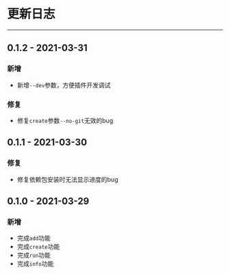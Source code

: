# 更新日志

---

## 0.1.2 - 2021-03-31

### 新增

- 新增`--dev`参数，方便插件开发调试

### 修复

- 修复`create`参数`--no-git`无效的bug

## 0.1.1 - 2021-03-30

### 修复

- 修复依赖包安装时无法显示进度的bug

## 0.1.0 - 2021-03-29

### 新增

- 完成`add`功能
- 完成`create`功能
- 完成`run`功能
- 完成`info`功能
